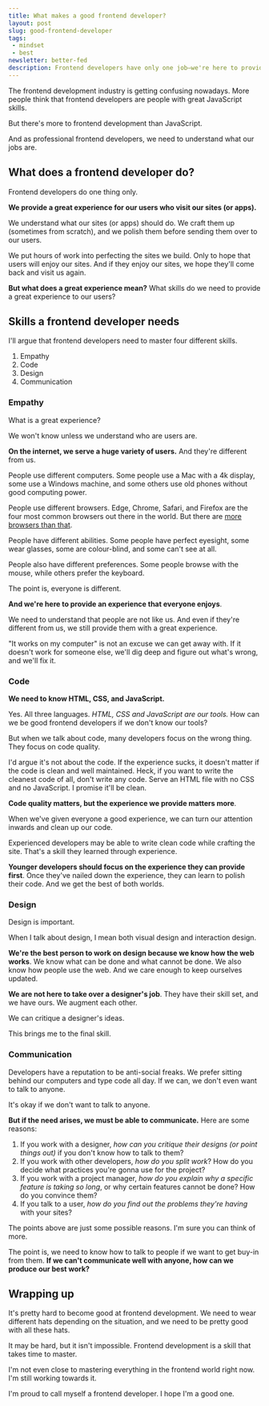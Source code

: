 ```yaml
---
title: What makes a good frontend developer?
layout: post
slug: good-frontend-developer
tags:
 - mindset
 - best
newsletter: better-fed
description: Frontend developers have only one job—we're here to provide a great experience for our users. And here are the skills we need to do so.
---
```


The frontend development industry is getting confusing nowadays. More people think that frontend developers are people with great JavaScript skills.

But there's more to frontend development than JavaScript.

And as professional frontend developers, we need to understand what our jobs are.

<!-- more -->

## What does a frontend developer do?

Frontend developers do one thing only.

**We provide a great experience for our users who visit our sites (or apps).**

We understand what our sites (or apps) should do. We craft them up (sometimes from scratch), and we polish them before sending them over to our users.

We put hours of work into perfecting the sites we build. Only to hope that users will enjoy our sites. And if they enjoy our sites, we hope they'll come back and visit us again.

**But what does a great experience mean?** What skills do we need to provide a great experience to our users?

## Skills a frontend developer needs

I'll argue that frontend developers need to master four different skills.

1. Empathy
2. Code
3. Design
3. Communication

### Empathy

What is a great experience?

We won't know unless we understand who are users are.

**On the internet, we serve a huge variety of users.** And they're different from us.

People use different computers. Some people use a Mac with a 4k display, some use a Windows machine, and some others use old phones without good computing power.

People use different browsers. Edge, Chrome, Safari, and Firefox are the four most common browsers out there in the world. But there are [more browsers than that][1].

People have different abilities. Some people have perfect eyesight, some wear glasses, some are colour-blind, and some can't see at all.

People also have different preferences. Some people browse with the mouse, while others prefer the keyboard.

The point is, everyone is different.

**And we're here to provide an experience that everyone enjoys**.

We need to understand that people are not like us. And even if they're different from us, we still provide them with a great experience.

"It works on my computer" is not an excuse we can get away with. If it doesn't work for someone else, we'll dig deep and figure out what's wrong, and we'll fix it.

### Code

**We need to know HTML, CSS, and JavaScript.**

Yes. All three languages. *HTML, CSS and JavaScript are our tools.* How can we be good frontend developers if we don't know our tools?

But when we talk about code, many developers focus on the wrong thing. They focus on code quality.

I'd argue it's not about the code. If the experience sucks, it doesn't matter if the code is clean and well maintained. Heck, if you want to write the cleanest code of all, don't write any code. Serve an HTML file with no CSS and no JavaScript. I promise it'll be clean.

**Code quality matters, but the experience we provide matters more**.

When we've given everyone a good experience, we can turn our attention inwards and clean up our code.

Experienced developers may be able to write clean code while crafting the site. That's a skill they learned through experience.

**Younger developers should focus on the experience they can provide first**. Once they've nailed down the experience, they can learn to polish their code. And we get the best of both worlds.

### Design

Design is important.

When I talk about design, I mean both visual design and interaction design.

**We're the best person to work on design because we know how the web works**. We know what can be done and what cannot be done. We also know how people use the web. And we care enough to keep ourselves updated.

**We are not here to take over a designer's job**. They have their skill set, and we have ours. We augment each other.

We can critique a designer's ideas.

This brings me to the final skill.

### Communication

Developers have a reputation to be anti-social freaks. We prefer sitting behind our computers and type code all day. If we can, we don't even want to talk to anyone.

It's okay if we don't want to talk to anyone.

**But if the need arises, we must be able to communicate.** Here are some reasons:

1. If you work with a designer, *how can you critique their designs (or point things out)* if you don't know how to talk to them?
2. If you work with other developers, *how do you split work*? How do you decide what practices you're gonna use for the project?
3. If you work with a project manager, *how do you explain why a specific feature is taking so long*, or why certain features cannot be done? How do you convince them?
4. If you talk to a user, *how do you find out the problems they're having* with your sites?

The points above are just some possible reasons. I'm sure you can think of more.

The point is, we need to know how to talk to people if we want to get buy-in from them. **If we can't communicate well with anyone, how can we produce our best work?**

<div class="jsCkClone" data-should-not-clone></div>

## Wrapping up

It's pretty hard to become good at frontend development. We need to wear different hats depending on the situation, and we need to be pretty good with all these hats.

It may be hard, but it isn't impossible. Frontend development is a skill that takes time to master.

I'm not even close to mastering everything in the frontend world right now. I'm still working towards it.

I'm proud to call myself a frontend developer. I hope I'm a good one.


[1]:	https://en.wikipedia.org/wiki/Usage_share_of_web_browsers "Usage share of web browsers"
